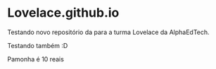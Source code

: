 # Lovelace.github.io

Testando novo repositório da para a turma Lovelace da AlphaEdTech.


Testando também :D

Pamonha é 10 reais
